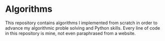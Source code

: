 # Algorithms
This repository contains algorithms I implemented from scratch in order to advance my algorithmic proble solving and Python skills. 
Every line of code in this repository is mine, not even paraphrased from a website.

